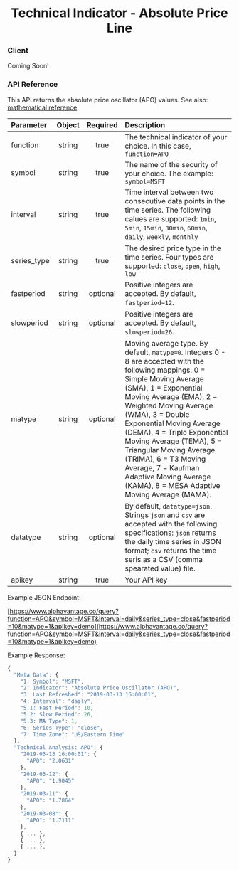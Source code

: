 <center>
  <h1>Technical Indicator - Absolute Price Line</h1>
</center>

<!-- tabs:start -->

### **Client**

Coming Soon!

### **API Reference**

This API returns the absolute price oscillator (APO) values. See also: [mathematical reference](https://www.fmlabs.com/reference/default.htm?url=PriceOscillator.htm)

| Parameter       | Object  | Required  | Description |
| :---            | :---:   | :---:     | :---        |
| function        | string  | true      | The technical indicator of your choice. In this case, `function=APO` |
| symbol          | string  | true      | The name of the security of your choice. The example: `symbol=MSFT` |
| interval        | string  | true      | Time interval between two consecutive data points in the time series. The following calues are supported: `1min`, `5min`, `15min`, `30min`, `60min`, `daily`, `weekly`, `monthly` |
| series\_type    | string  | true      | The desired price type in the time series. Four types are supported: `close`, `open`, `high`, `low` |
| fastperiod      | string  | optional  | Positive integers are accepted. By default, `fastperiod=12`. |
| slowperiod      | string  | optional  | Positive integers are accepted. By default, `slowperiod=26`. |
| matype          | string  | optional  | Moving average type. By default, `matype=0`. Integers 0 - 8 are accepted with the following mappings. 0 = Simple Moving Average (SMA), 1 = Exponential Moving Average (EMA), 2 = Weighted Moving Average (WMA), 3 = Double Exponential Moving Average (DEMA), 4 = Triple Exponential Moving Average (TEMA), 5 = Triangular Moving Average (TRIMA), 6 = T3 Moving Average, 7 = Kaufman Adaptive Moving Average (KAMA), 8 = MESA Adaptive Moving Average (MAMA). |
| datatype        | string  | optional  | By default, `datatype=json`. Strings `json` and `csv` are accepted with the following specifications: `json` returns the daily time series in JSON format; `csv` returns the time seris as a CSV (comma spearated value) file. |
| apikey          | string  | true      | Your API key | 


Example JSON Endpoint:  


[https://www.alphavantage.co/query?function=APO&symbol=MSFT&interval=daily&series_type=close&fastperiod=10&matype=1&apikey=demo](https://www.alphavantage.co/query?function=APO&symbol=MSFT&interval=daily&series_type=close&fastperiod=10&matype=1&apikey=demo)


Example Response:  

```javascript
{
  "Meta Data": {
    "1: Symbol": "MSFT",
    "2: Indicator": "Absolute Price Oscillator (APO)",
    "3: Last Refreshed": "2019-03-13 16:00:01",
    "4: Interval": "daily",
    "5.1: Fast Period": 10,
    "5.2: Slow Period": 26,
    "5.3: MA Type": 1,
    "6: Series Type": "close",
    "7: Time Zone": "US/Eastern Time"
  },
  "Technical Analysis: APO": {
    "2019-03-13 16:00:01": {
      "APO": "2.0631"
    },
    "2019-03-12": {
      "APO": "1.9045"
    },
    "2019-03-11": {
      "APO": "1.7864"
    },
    "2019-03-08": {
      "APO": "1.7111"
    },
    { ... },
    { ... },
    { ... },
  }
}
```

<!-- tabs:end -->

